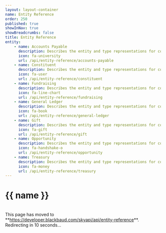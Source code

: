 ```yaml
---
layout: layout-container
name: Entity Reference
order: 250
published: true
showInNav: true
showBreadcrumbs: false
title: Entity Reference
entity:
    - name: Accounts Payable
      description: Describes the entity and type representations for common items that the Accounts Payable API uses.
      icon: fa-university
      url: /api/entity-reference/accounts-payable
    - name: Constituent
      description: Describes the entity and type representations for common items that the Constituent API uses.
      icon: fa-user
      url: /api/entity-reference/constituent
    - name: Fundraising
      description: Describes the entity and type representations for common items that the Fundraising API uses.
      icon: fa-line-chart
      url: /api/entity-reference/fundraising
    - name: General Ledger
      description: Describes the entity and type representations for common items that the General Ledger API uses.
      icon: fa-book
      url: /api/entity-reference/general-ledger
    - name: Gift
      description: Describes the entity and type representations for common items that the Gift API uses.
      icon: fa-gift
      url: /api/entity-reference/gift
    - name: Opportunity
      description: Describes the entity and type representations for common items that the Opportunity API uses.
      icon: fa-handshake-o
      url: /api/entity-reference/opportunity
    - name: Treasury 
      description: Describes the entity and type representations for common items that the Treasury API uses.
      icon: fa-money
      url: /api/entity-reference/treasury
---
```


<h1>{{ name }}</h1>
<br />
<bb-alert bb-alert-type="warning">This page has moved to **<a href="https://developer.blackbaud.com/skyapi/api/entity-reference">https://developer.blackbaud.com/skyapi/api/entity-reference</a>**. Redirecting in 10 seconds...
</bb-alert>
<br /> <br />

<script> var timer = setTimeout(function() { window.location='https://developer.blackbaud.com/skyapi/api/entity-reference' }, 10000); </script>